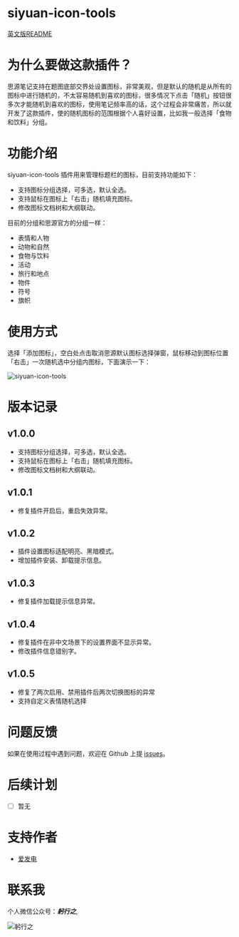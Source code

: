 # siyuan-icon-tools

[英文版README](./README.md)


# 为什么要做这款插件？


思源笔记支持在题图底部交界处设置图标，非常美观，但是默认的随机是从所有的图标中进行随机的，不太容易随机到喜欢的图标，很多情况下点击「随机」按钮很多次才能随机到喜欢的图标，使用笔记频率高的话，这个过程会非常痛苦，所以就开发了这款插件，使的随机图标的范围根据个人喜好设置，比如我一般选择「食物和饮料」分组。

# 功能介绍

siyuan-icon-tools 插件用来管理标题栏的图标，目前支持功能如下：
- 支持图标分组选择，可多选，默认全选。
- 支持鼠标在图标上「右击」随机填充图标。
- 修改图标文档树和大纲联动。

目前的分组和思源官方的分组一样：
- 表情和人物
- 动物和自然
- 食物与饮料
- 活动
- 旅行和地点
- 物件
- 符号
- 旗帜

# 使用方式

选择「添加图标」，空白处点击取消思源默认图标选择弹窗，鼠标移动到图标位置「右击」一次随机选中分组内图标，下面演示一下：

![siyuan-icon-tools](https://note.youdao.com/yws/public/resource/c44ec5cb300d316b051daa81a0214d67/xmlnote/WEBRESOURCEcdd196533a67f8fe7f21b27894a22c7b/133383)


# 版本记录

## v1.0.0

- 支持图标分组选择，可多选，默认全选。
- 支持鼠标在图标上「右击」随机填充图标。
- 修改图标文档树和大纲联动。

## v1.0.1

- 修复插件开启后，重启失效异常。

## v1.0.2

- 插件设置图标适配明亮、黑暗模式。
- 增加插件安装、卸载提示信息。

## v1.0.3

- 修复插件加载提示信息异常。

## v1.0.4

- 修复插件在非中文场景下的设置界面不显示异常。
- 修改插件信息错别字。

## v1.0.5

- 修复了两次启用、禁用插件后两次切换图标的异常
- 支持自定义表情随机选择

# 问题反馈

如果在使用过程中遇到问题，欢迎在 Github 上提 [issues](https://github.com/jzmanu/siyuan-title-icon-manager/issues)。

# 后续计划

- [ ] 暂无

# 支持作者

- [爱发电](https://afdian.net/a/jzman)

# 联系我

个人微信公众号：***躬行之***,

![躬行之](https://note.youdao.com/yws/public/resource/c44ec5cb300d316b051daa81a0214d67/xmlnote/WEBRESOURCE2a2853abaea4762043b5aa6d951385d4/133373)




